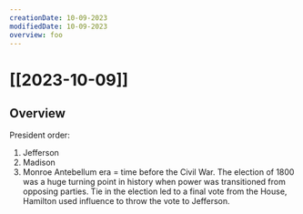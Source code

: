 ```yaml
---
creationDate: 10-09-2023
modifiedDate: 10-09-2023
overview: foo
---
```

# <span id="c"><a>[[2023-10-09]]</a></span>
## <span id="sc">Overview</span>
President order:
1. Jefferson
2. Madison
3. Monroe
Antebellum era = time before the Civil War.
The election of 1800 was a huge turning point in history when power was transitioned from opposing parties.
Tie in the election led to a final vote from the House, Hamilton used influence to throw the vote to Jefferson.
